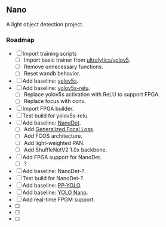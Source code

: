 ## Nano

A light object detection project.



### Roadmap

- [ ] Import training scripts
  - [ ] Import basic trainer from [ultralytics/yolov5]().
  - [ ] Remove unnecessary functions.
  - [ ] Reset wandb behavior.
- [ ] Add baseline: [yolov5s]().
- [ ] Add baseline: [yolov5s-relu]().
  - [ ] Replace yolov5s activation with ReLU to support FPGA.
  - [ ] Replace focus with conv.
- [ ] Import FPGA builder.
- [ ] Test build for yolov5s-relu.
- [ ] Add baseline: [NanoDet](https://github.com/RangiLyu/nanodet).
  - [ ] Add [Generalized Focal Loss](https://zhuanlan.zhihu.com/p/147691786).
  - [ ] Add FCOS architecture.
  - [ ] Add light-weighted PAN.
  - [ ] Add ShuffleNetV2 1.0x backbone.
- [ ] Add FPGA support for NanoDet.
  - [ ] ?
- [ ] Add baseline: NanoDet-?.
- [ ] Test build for NanoDet-?.
- [ ] Add baseline: [PP-YOLO](https://github.com/PaddlePaddle/PaddleDetection/blob/release/2.2/configs/ppyolo/README_cn.md).
- [ ] Add baseline: [YOLO Nano]().
- [ ] Add real-time FPGM support.
- [ ] 
- [ ] 
- [ ] 

